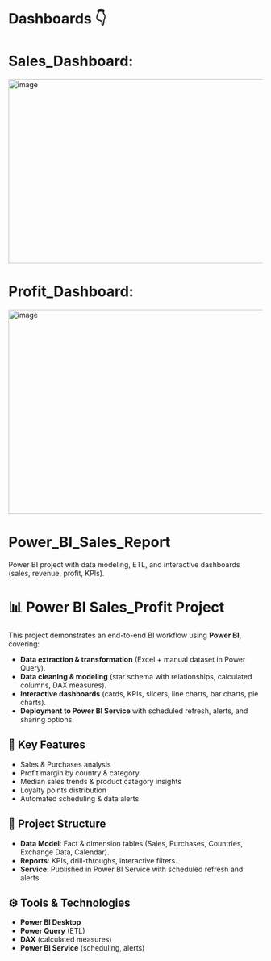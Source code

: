 # Dashboards 👇

# Sales_Dashboard:

<img width="652" height="365" alt="image" src="https://github.com/user-attachments/assets/a654473a-627e-4b25-9b95-9e54d35e8c25" />



# Profit_Dashboard:


<img width="723" height="405" alt="image" src="https://github.com/user-attachments/assets/9d30c55e-2365-4619-8649-8e8abe089c3d" />





# Power_BI_Sales_Report
 Power BI project with data modeling, ETL, and interactive dashboards (sales, revenue, profit, KPIs).


# 📊 Power BI Sales_Profit Project  

This project demonstrates an end-to-end BI workflow using **Power BI**, covering:  
- **Data extraction & transformation** (Excel + manual dataset in Power Query).  
- **Data cleaning & modeling** (star schema with relationships, calculated columns, DAX measures).  
- **Interactive dashboards** (cards, KPIs, slicers, line charts, bar charts, pie charts).  
- **Deployment to Power BI Service** with scheduled refresh, alerts, and sharing options.  

## 🚀 Key Features  
- Sales & Purchases analysis  
- Profit margin by country & category  
- Median sales trends & product category insights  
- Loyalty points distribution  
- Automated scheduling & data alerts  

## 📂 Project Structure  
- **Data Model**: Fact & dimension tables (Sales, Purchases, Countries, Exchange Data, Calendar).  
- **Reports**: KPIs, drill-throughs, interactive filters.  
- **Service**: Published in Power BI Service with scheduled refresh and alerts.  


## ⚙️ Tools & Technologies  
- **Power BI Desktop**  
- **Power Query** (ETL)  
- **DAX** (calculated measures)  
- **Power BI Service** (scheduling, alerts)  






